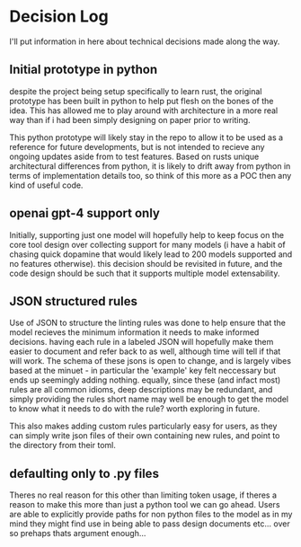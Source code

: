 # Decision Log

I'll put information in here about technical decisions made along the way.

## Initial prototype in python

despite the project being setup specifically to learn rust, the original prototype has been built in python to help put flesh on the bones of the idea. This has allowed me to play around with architecture in a more real way than if i had been simply designing on paper prior to writing.

This python prototype will likely stay in the repo to allow it to be used as a reference for future developments, but is not intended to recieve any ongoing updates aside from to test features. Based on rusts unique architectural differences from python, it is likely to drift away from python in terms of implementation details too, so think of this more as a POC then any kind of useful code.

## openai gpt-4 support only

Initially, supporting just one model will hopefully help to keep focus on the core tool design over collecting support for many models (i have a habit of chasing quick dopamine that would likely lead to 200 models supported and no features otherwise). this decision should be revisited in future, and the code design should be such that it supports multiple model extensability.

## JSON structured rules

Use of JSON to structure the linting rules was done to help ensure that the model recieves the minimum information it needs to make informed decisions. having each rule in a labeled JSON will hopefully make them easier to document and refer back to as well, although time will tell if that will work. The schema of these jsons is open to change, and is largely vibes based at the minuet - in particular the 'example' key felt neccessary but ends up seemingly adding nothing. equally, since these (and infact most) rules are all common idioms, deep descriptions may be redundant, and simply providing the rules short name may well be enough to get the model to know what it needs to do with the rule? worth exploring in future.

This also makes adding custom rules particularly easy for users, as they can simply write json files of their own containing new rules, and point to the directory from their toml.

## defaulting only to .py files

Theres no real reason for this other than limiting token usage, if theres a reason to make this more than just a python tool we can go ahead. Users are able to explicitly provide paths for non python files to the model as in my mind they might find use in being able to pass design documents etc... over so prehaps thats argument enough...

